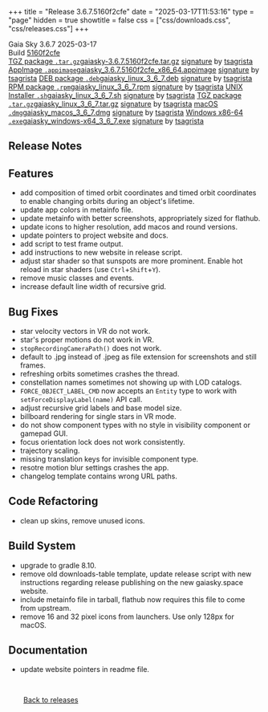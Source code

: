 +++
title = "Release 3.6.7.5160f2cfe"
date = "2025-03-17T11:53:16"
type = "page"
hidden = true
showtitle = false
css = ["css/downloads.css", "css/releases.css"]
+++

<div class="download-container">
<div id="download-title">
<i class="gs-mdi-tag"></i>
Gaia Sky <span class="downloads-version">3.6.7</span> 
<time class="downloads-releasedate" datetime="2025-03-17T11:53:16" title="Published: 2025-03-17T11:53:16"><i class="gs-mdi-calendar"></i> 2025-03-17</time>
<div class="downloads-build">Build <a href='https://codeberg.org/gaiasky/gaiasky/commit/5160f2cfe' target='_blank'>5160f2cfe</a></div></div>
<div class="download-section">
<a href="https://gaia.ari.uni-heidelberg.de/gaiasky/releases/3.6.7.5160f2cfe/gaiasky-3.6.7.5160f2cfe.tar.gz" class="download-button"><i class="gs-mdi-zip-box icon-button"></i> TGZ package <code>.tar.gz</code><span class="download-sub">gaiasky-3.6.7.5160f2cfe.tar.gz</span></a>
<span class="signature">
<a href="https://gaia.ari.uni-heidelberg.de/gaiasky/releases/3.6.7.5160f2cfe/gaiasky-3.6.7.5160f2cfe.tar.gz.sig">signature</a>  by  <a href="https://keyserver.ubuntu.com/pks/lookup?search=0x448C2B189756743013D5F7C22FD2A59C1D734C1F&fingerprint=on&op=index">tsagrista</a>
</span>
<a href="https://gaia.ari.uni-heidelberg.de/gaiasky/releases/3.6.7.5160f2cfe/gaiasky_3.6.7.5160f2cfe_x86_64.appimage" class="download-button"><i class="gs-material-symbols-box icon-button"></i> AppImage <code>.appimage</code><span class="download-sub">gaiasky_3.6.7.5160f2cfe_x86_64.appimage</span></a>
<span class="signature">
<a href="https://gaia.ari.uni-heidelberg.de/gaiasky/releases/3.6.7.5160f2cfe/gaiasky_3.6.7.5160f2cfe_x86_64.appimage.sig">signature</a>  by  <a href="https://keyserver.ubuntu.com/pks/lookup?search=0x448C2B189756743013D5F7C22FD2A59C1D734C1F&fingerprint=on&op=index">tsagrista</a>
</span>
<a href="https://gaia.ari.uni-heidelberg.de/gaiasky/releases/3.6.7.5160f2cfe/gaiasky_linux_3_6_7.deb" class="download-button"><i class="gs-mdi-debian icon-button"></i> DEB package <code>.deb</code><span class="download-sub">gaiasky_linux_3_6_7.deb</span></a>
<span class="signature">
<a href="https://gaia.ari.uni-heidelberg.de/gaiasky/releases/3.6.7.5160f2cfe/gaiasky_linux_3_6_7.deb.sig">signature</a>  by  <a href="https://keyserver.ubuntu.com/pks/lookup?search=0x448C2B189756743013D5F7C22FD2A59C1D734C1F&fingerprint=on&op=index">tsagrista</a>
</span>
<a href="https://gaia.ari.uni-heidelberg.de/gaiasky/releases/3.6.7.5160f2cfe/gaiasky_linux_3_6_7.rpm" class="download-button"><i class="gs-mdi-fedora icon-button"></i> RPM package <code>.rpm</code><span class="download-sub">gaiasky_linux_3_6_7.rpm</span></a>
<span class="signature">
<a href="https://gaia.ari.uni-heidelberg.de/gaiasky/releases/3.6.7.5160f2cfe/gaiasky_linux_3_6_7.rpm.sig">signature</a>  by  <a href="https://keyserver.ubuntu.com/pks/lookup?search=0x448C2B189756743013D5F7C22FD2A59C1D734C1F&fingerprint=on&op=index">tsagrista</a>
</span>
<a href="https://gaia.ari.uni-heidelberg.de/gaiasky/releases/3.6.7.5160f2cfe/gaiasky_linux_3_6_7.sh" class="download-button"><i class="gs-token-unix icon-button"></i> UNIX Installer <code>.sh</code><span class="download-sub">gaiasky_linux_3_6_7.sh</span></a>
<span class="signature">
<a href="https://gaia.ari.uni-heidelberg.de/gaiasky/releases/3.6.7.5160f2cfe/gaiasky_linux_3_6_7.sh.sig">signature</a>  by  <a href="https://keyserver.ubuntu.com/pks/lookup?search=0x448C2B189756743013D5F7C22FD2A59C1D734C1F&fingerprint=on&op=index">tsagrista</a>
</span>
<a href="https://gaia.ari.uni-heidelberg.de/gaiasky/releases/3.6.7.5160f2cfe/gaiasky_linux_3_6_7.tar.gz" class="download-button"><i class="gs-mdi-zip-box icon-button"></i> TGZ package <code>.tar.gz</code><span class="download-sub">gaiasky_linux_3_6_7.tar.gz</span></a>
<span class="signature">
<a href="https://gaia.ari.uni-heidelberg.de/gaiasky/releases/3.6.7.5160f2cfe/gaiasky_linux_3_6_7.tar.gz.sig">signature</a>  by  <a href="https://keyserver.ubuntu.com/pks/lookup?search=0x448C2B189756743013D5F7C22FD2A59C1D734C1F&fingerprint=on&op=index">tsagrista</a>
</span>
<a href="https://gaia.ari.uni-heidelberg.de/gaiasky/releases/3.6.7.5160f2cfe/gaiasky_macos_3_6_7.dmg" class="download-button"><i class="gs-fa6-brands-apple icon-button"></i> macOS <code>.dmg</code><span class="download-sub">gaiasky_macos_3_6_7.dmg</span></a>
<span class="signature">
<a href="https://gaia.ari.uni-heidelberg.de/gaiasky/releases/3.6.7.5160f2cfe/gaiasky_macos_3_6_7.dmg.sig">signature</a>  by  <a href="https://keyserver.ubuntu.com/pks/lookup?search=0x448C2B189756743013D5F7C22FD2A59C1D734C1F&fingerprint=on&op=index">tsagrista</a>
</span>
<a href="https://gaia.ari.uni-heidelberg.de/gaiasky/releases/3.6.7.5160f2cfe/gaiasky_windows-x64_3_6_7.exe" class="download-button"><i class="gs-fa6-brands-windows icon-button"></i> Windows x86-64 <code>.exe</code><span class="download-sub">gaiasky_windows-x64_3_6_7.exe</span></a>
<span class="signature">
<a href="https://gaia.ari.uni-heidelberg.de/gaiasky/releases/3.6.7.5160f2cfe/gaiasky_windows-x64_3_6_7.exe.sig">signature</a>  by  <a href="https://keyserver.ubuntu.com/pks/lookup?search=0x448C2B189756743013D5F7C22FD2A59C1D734C1F&fingerprint=on&op=index">tsagrista</a>
</span>
</div>
</div>

<section class="release-notes">

# Release Notes


## Features
- add composition of timed orbit coordinates and timed orbit coordinates to enable changing orbits during an object's lifetime.
- update app colors in metainfo file.
- update metainfo with better screenshots, appropriately sized for flathub.
- update icons to higher resolution, add macos and round versions.
- update pointers to project website and docs.
- add script to test frame output.
- add instructions to new website in release script.
- adjust star shader so that sunspots are more prominent. Enable hot reload in star shaders (use `Ctrl`+`Shift`+`Y`).
- remove music classes and events.
- increase default line width of recursive grid.

## Bug Fixes
- star velocity vectors in VR do not work.
- star's proper motions do not work in VR.
- `stopRecordingCameraPath()` does not work.
- default to .jpg instead of .jpeg as file extension for screenshots and still frames.
- refreshing orbits sometimes crashes the thread.
- constellation names sometimes not showing up with LOD catalogs.
- `FORCE_OBJECT_LABEL_CMD` now accepts an `Entity` type to work with `setForceDisplayLabel(name)` API call.
- adjust recursive grid labels and base model size.
- billboard rendering for single stars in VR mode.
- do not show component types with no style in visibility component or gamepad GUI.
- focus orientation lock does not work consistently.
- trajectory scaling.
- missing translation keys for invisible component type.
- resotre motion blur settings crashes the app.
- changelog template contains wrong URL paths.

## Code Refactoring
- clean up skins, remove unused icons.

## Build System
- upgrade to gradle 8.10.
- remove old downloads-table template, update release script with new instructions regarding release publishing on the new gaiasky.space website.
- include metainfo file in tarball, flathub now requires this file to come from upstream.
- remove 16 and 32 pixel icons from launchers. Use only 128px for macOS.

## Documentation
- update website pointers in readme file.
</section>


<p class="center-text" style="padding: 30px;"><a href="/downloads/releases"><i class="gs-mdi-arrow-left-bold-circle"></i> Back to releases</a>
</p>
